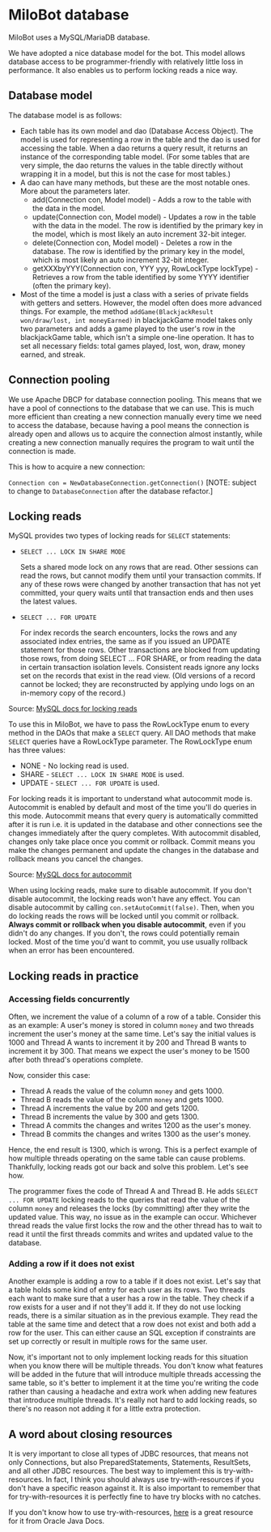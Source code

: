 # MiloBot database

MiloBot uses a MySQL/MariaDB database.

We have adopted a nice database model for the bot. This model allows database access to be programmer-friendly with relatively little loss in performance. It also enables us to perform locking reads a nice way.

## Database model

The database model is as follows:
- Each table has its own model and dao (Database Access Object). The model is used for representing a row in the table and the dao is used for accessing the table. When a dao returns a query result, it returns an instance of the corresponding table model. (For some tables that are very simple, the dao returns the values in the table directly without wrapping it in a model, but this is not the case for most tables.)
- A dao can have many methods, but these are the most notable ones. More about the parameters later.
    - add(Connection con, Model model) - Adds a row to the table with the data in the model.
    - update(Connection con, Model model) - Updates a row in the table with the data in the model. The row is identified by the primary key in the model, which is most likely an auto increment 32-bit integer.
    - delete(Connection con, Model model) - Deletes a row in the database. The row is identified by the primary key in the model, which is most likely an auto increment 32-bit integer.
    - getXXXbyYYY(Connection con, YYY yyy, RowLockType lockType) - Retrieves a row from the table identified by some YYYY identifier (often the primary key).
- Most of the time a model is just a class with a series of private fields with getters and setters. However, the model often does more advanced things. For example, the method `addGame(BlackjackResult won/draw/lost, int moneyEarned)` in blackjackGame model takes only two parameters and adds a game played to the user's row in the blackjackGame table, which isn't a simple one-line operation. It has to set all necessary fields: total games played, lost, won, draw, money earned, and streak.

## Connection pooling

We use Apache DBCP for database connection pooling. This means that we have a pool of connections to the database that we can use. This is much more efficient than creating a new connection manually every time we need to access the database, because having a pool means the connection is already open and allows us to acquire the connection almost instantly, while creating a new connection manually requires the program to wait until the connection is made.

This is how to acquire a new connection:

`Connection con = NewDatabaseConnection.getConnection()` [NOTE: subject to change to `DatabaseConnection` after the database refactor.]

## Locking reads

MySQL provides two types of locking reads for `SELECT` statements:

- `SELECT ... LOCK IN SHARE MODE`

  Sets a shared mode lock on any rows that are read. Other sessions can read the rows, but cannot modify them until your transaction commits. If any of these rows were changed by another transaction that has not yet committed, your query waits until that transaction ends and then uses the latest values.

- `SELECT ... FOR UPDATE`

  For index records the search encounters, locks the rows and any associated index entries, the same as if you issued an UPDATE statement for those rows. Other transactions are blocked from updating those rows, from doing SELECT ... FOR SHARE, or from reading the data in certain transaction isolation levels. Consistent reads ignore any locks set on the records that exist in the read view. (Old versions of a record cannot be locked; they are reconstructed by applying undo logs on an in-memory copy of the record.)

Source: [MySQL docs for locking reads](https://dev.mysql.com/doc/refman/8.0/en/innodb-locking-reads.html)

To use this in MiloBot, we have to pass the RowLockType enum to every method in the DAOs that make a `SELECT` query. All DAO methods that make `SELECT` queries have a RowLockType parameter. The RowLockType enum has three values:
- NONE - No locking read is used.
- SHARE - `SELECT ... LOCK IN SHARE MODE` is used.
- UPDATE - `SELECT ... FOR UPDATE` is used.

For locking reads it is important to understand what autocommit mode is. Autocommit is enabled by default and most of the time you'll do queries in this mode. Autocommit means that every query is automatically committed after it is run i.e. it is updated in the database and other connections see the changes immediately after the query completes. With autocommit disabled, changes only take place once you commit or rollback. Commit means you make the changes permanent and update the changes in the database and rollback means you cancel the changes.

Source: [MySQL docs for autocommit](https://dev.mysql.com/doc/refman/8.0/en/commit.html)

 When using locking reads, make sure to disable autocommit. If you don't disable autocommit, the locking reads won't have any effect. You can disable autocommit by calling `con.setAutoCommit(false)`. Then, when you do locking reads the rows will be locked until you commit or rollback. **Always commit or rollback when you disable autocommit**, even if you didn't do any changes. If you don't, the rows could potentially remain locked. Most of the time you'd want to commit, you use usually rollback when an error has been encountered.

## Locking reads in practice

### Accessing fields concurrently

Often, we increment the value of a column of a row of a table. Consider this as an example: A user's money is stored in column `money` and two threads increment the user's money at the same time. Let's say the initial values is 1000 and Thread A wants to increment it by 200 and Thread B wants to increment it by 300. That means we expect the user's money to be 1500 after both thread's operations complete.

Now, consider this case:
- Thread A reads the value of the column `money` and gets 1000.
- Thread B reads the value of the column `money` and gets 1000.
- Thread A increments the value by 200 and gets 1200.
- Thread B increments the value by 300 and gets 1300.
- Thread A commits the changes and writes 1200 as the user's money.
- Thread B commits the changes and writes 1300 as the user's money.

Hence, the end result is 1300, which is wrong. This is a perfect example of how multiple threads operating on the same table can cause problems. Thankfully, locking reads got our back and solve this problem. Let's see how.

The programmer fixes the code of Thread A and Thread B. He adds `SELECT ... FOR UPDATE` locking reads to the queries that read the value of the column `money` and releases the locks (by committing) after they write the updated value. This way, no issue as in the example can occur. Whichever thread reads the value first locks the row and the other thread has to wait to read it until the first threads commits and writes and updated value to the database.

### Adding a row if it does not exist

Another example is adding a row to a table if it does not exist. Let's say that a table holds some kind of entry for each user as its rows. Two threads each want to make sure that a user has a row in the table. They check if a row exists for a user and if not they'll add it. If they do not use locking reads, there is a similar situation as in the previous example. They read the table at the same time and detect that a row does not exist and both add a row for the user. This can either cause an SQL exception if constraints are set up correctly or result in multiple rows for the same user.

Now, it's important not to only implement locking reads for this situation when you know there will be multiple threads. You don't know what features will be added in the future that will introduce multiple threads accessing the same table, so it's better to implement it at the time you're writing the code rather than causing a headache and extra work when adding new features that introduce multiple threads. It's really not hard to add locking reads, so there's no reason not adding it for a little extra protection.

## A word about closing resources

It is very important to close all types of JDBC resources, that means not only Connections, but also PreparedStatements, Statements, ResultSets, and all other JDBC resources. The best way to implement this is try-with-resources. In fact, I think you should always use try-with-resources if you don't have a specific reason against it. It is also important to remember that for try-with-resources it is perfectly fine to have try blocks with no catches.

If you don't know how to use try-with-resources, [here](https://docs.oracle.com/javase/tutorial/essential/exceptions/tryResourceClose.html) is a great resource for it from Oracle Java Docs.